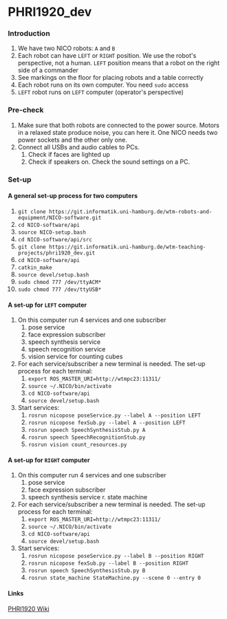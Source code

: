 # PHRI1920_dev

### Introduction
1. We have two NICO robots: `A` and `B`
2. Each robot can have `LEFT` or `RIGHT` position. We use the robot's perspective,
not a human. `LEFT` position means that a robot on the right side of a commander
3. See markings on the floor for placing robots and a table correctly
4. Each robot runs on its own computer. You need `sudo` access
5. `LEFT` robot runs on `LEFT` computer (operator's perspective)

### Pre-check
1. Make sure that both robots are connected to the power source. Motors in a relaxed
state produce noise, you can here it. One NICO needs two power sockets and 
the other only one.
2. Connect all USBs and audio cables to PCs.
    1. Check if faces are lighted up
    2. Check if speakers on. Check the sound settings on a PC.

### Set-up
#### A general set-up process for two computers
1. `git clone https://git.informatik.uni-hamburg.de/wtm-robots-and-equipment/NICO-software.git`
2. `cd NICO-software/api`
3. `source NICO-setup.bash`
4. `cd NICO-software/api/src`
5. `git clone https://git.informatik.uni-hamburg.de/wtm-teaching-projects/phri1920_dev.git`
6. `cd NICO-software/api`
7. `catkin_make`
8. `source devel/setup.bash`
9. `sudo chmod 777 /dev/ttyACM*`
10. `sudo chmod 777 /dev/ttyUSB*`

#### A set-up for `LEFT` computer
1. On this computer run 4 services and one subscriber
    1. pose service
    2. face expression subscriber
    3. speech synthesis service
    4. speech recognition service
    5. vision service for counting cubes
2.  For each service/subscriber a new terminal is needed. The set-up process for 
each terminal:
    1. `export ROS_MASTER_URI=http://wtmpc23:11311/`
    2. `source ~/.NICO/bin/activate`
    3. `cd NICO-software/api`
    4. `source devel/setup.bash`
3. Start services:
    1. `rosrun nicopose poseService.py --label A --position LEFT`
    2. `rosrun nicopose fexSub.py --label A --position LEFT`
    3. `rosrun speech SpeechSynthesisStub.py A`
    4. `rosrun speech SpeechRecognitionStub.py`
    5. `rosrun vision count_resources.py`
    
#### A set-up for `RIGHT` computer
1. On this computer run 4 services and one subscriber
    1. pose service
    2. face expression subscriber
    3. speech synthesis service
    r. state machine
2.  For each service/subscriber a new terminal is needed. The set-up process for 
each terminal:
    1. `export ROS_MASTER_URI=http://wtmpc23:11311/`
    2. `source ~/.NICO/bin/activate`
    3. `cd NICO-software/api`
    4. `source devel/setup.bash`
3. Start services:
    1. `rosrun nicopose poseService.py --label B --position RIGHT`
    2. `rosrun nicopose fexSub.py --label B --position RIGHT`
    3. `rosrun speech SpeechSynthesisStub.py B`
    5. `rosrun state_machine StateMachine.py --scene 0 --entry 0`

#### Links

[PHRI1920 Wiki](https://www2.informatik.uni-hamburg.de/WTM/wtm/wtmwiki/index.php/Category:Project_Human_Robot_Interaction_2019-20)

